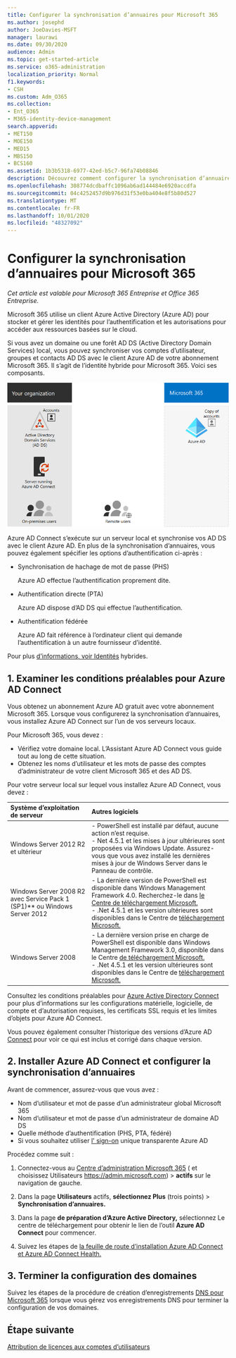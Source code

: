 ```yaml
---
title: Configurer la synchronisation d’annuaires pour Microsoft 365
ms.author: josephd
author: JoeDavies-MSFT
manager: laurawi
ms.date: 09/30/2020
audience: Admin
ms.topic: get-started-article
ms.service: o365-administration
localization_priority: Normal
f1.keywords:
- CSH
ms.custom: Adm_O365
ms.collection:
- Ent_O365
- M365-identity-device-management
search.appverid:
- MET150
- MOE150
- MED15
- MBS150
- BCS160
ms.assetid: 1b3b5318-6977-42ed-b5c7-96fa74b08846
description: Découvrez comment configurer la synchronisation d’annuaires entre Microsoft 365 et votre annuaire Active Directory local.
ms.openlocfilehash: 308774dcdbaffc1096ab6ad144484e6920accdfa
ms.sourcegitcommit: 04c4252457d9b976d31f53e0ba404e8f5b80d527
ms.translationtype: MT
ms.contentlocale: fr-FR
ms.lasthandoff: 10/01/2020
ms.locfileid: "48327092"
---
```

# <a name="set-up-directory-synchronization-for-microsoft-365"></a>Configurer la synchronisation d’annuaires pour Microsoft 365

*Cet article est valable pour Microsoft 365 Entreprise et Office 365 Entreprise.*

Microsoft 365 utilise un client Azure Active Directory (Azure AD) pour stocker et gérer les identités pour l’authentification et les autorisations pour accéder aux ressources basées sur le cloud. 

Si vous avez un domaine ou une forêt AD DS (Active Directory Domain Services) local, vous pouvez synchroniser vos comptes d’utilisateur, groupes et contacts AD DS avec le client Azure AD de votre abonnement Microsoft 365. Il s’agit de l’identité hybride pour Microsoft 365. Voici ses composants.

![Composants de la synchronisation d’annuaires pour Microsoft 365](../media/about-microsoft-365-identity/hybrid-identity.png)

Azure AD Connect s’exécute sur un serveur local et synchronise vos AD DS avec le client Azure AD. En plus de la synchronisation d’annuaires, vous pouvez également spécifier les options d’authentification ci-après :

- Synchronisation de hachage de mot de passe (PHS)

  Azure AD effectue l’authentification proprement dite.

- Authentification directe (PTA)

  Azure AD dispose d’AD DS qui effectue l’authentification.

- Authentification fédérée

  Azure AD fait référence à l’ordinateur client qui demande l’authentification à un autre fournisseur d’identité.

Pour plus [d’informations, voir Identités](plan-for-directory-synchronization.md) hybrides.
  
## <a name="1-review-prerequisites-for-azure-ad-connect"></a>1. Examiner les conditions préalables pour Azure AD Connect

Vous obtenez un abonnement Azure AD gratuit avec votre abonnement Microsoft 365. Lorsque vous configurerez la synchronisation d’annuaires, vous installez Azure AD Connect sur l’un de vos serveurs locaux.
  
Pour Microsoft 365, vous devez :
  
- Vérifiez votre domaine local. L’Assistant Azure AD Connect vous guide tout au long de cette situation.
- Obtenez les noms d’utilisateur et les mots de passe des comptes d’administrateur de votre client Microsoft 365 et des AD DS.

Pour votre serveur local sur lequel vous installez Azure AD Connect, vous devez :
  
|**Système d’exploitation de serveur**|**Autres logiciels**|
|:-----|:-----|
|Windows Server 2012 R2 et ultérieur | - PowerShell est installé par défaut, aucune action n’est requise.  <br> - Net 4.5.1 et les mises à jour ultérieures sont proposées via Windows Update. Assurez-vous que vous avez installé les dernières mises à jour de Windows Server dans le Panneau de contrôle. |
|Windows Server 2008 R2 avec Service Pack 1 (SP1)** ou Windows Server 2012 | - La dernière version de PowerShell est disponible dans Windows Management Framework 4.0. Recherchez-le dans [le Centre de téléchargement Microsoft.](https://go.microsoft.com/fwlink/p/?LinkId=717996)  <br> - .Net 4.5.1 et les version ultérieures sont disponibles dans le Centre de [téléchargement Microsoft.](https://go.microsoft.com/fwlink/p/?LinkId=717996) |
|Windows Server 2008 | - La dernière version prise en charge de PowerShell est disponible dans Windows Management Framework 3.0, disponible dans le Centre [de téléchargement Microsoft.](https://go.microsoft.com/fwlink/p/?LinkId=717996)  <br> - .Net 4.5.1 et les version ultérieures sont disponibles dans le Centre de [téléchargement Microsoft.](https://go.microsoft.com/fwlink/p/?LinkId=717996) |

Consultez les conditions préalables pour [Azure Active Directory Connect](https://docs.microsoft.com/azure/active-directory/hybrid/how-to-connect-install-prerequisites) pour plus d’informations sur les configurations matérielle, logicielle, de compte et d’autorisation requises, les certificats SSL requis et les limites d’objets pour Azure AD Connect.
  
Vous pouvez également consulter l’historique des versions d’Azure AD [Connect](https://docs.microsoft.com/azure/active-directory/hybrid/reference-connect-version-history) pour voir ce qui est inclus et corrigé dans chaque version.

## <a name="2-install-azure-ad-connect-and-configure-directory-synchronization"></a>2. Installer Azure AD Connect et configurer la synchronisation d’annuaires

Avant de commencer, assurez-vous que vous avez :

- Nom d’utilisateur et mot de passe d’un administrateur global Microsoft 365
- Nom d’utilisateur et mot de passe d’un administrateur de domaine AD DS
- Quelle méthode d’authentification (PHS, PTA, fédéré)
- Si vous souhaitez utiliser [l' sign-on](https://docs.microsoft.com/azure/active-directory/hybrid/how-to-connect-sso) unique transparente Azure AD

Procédez comme suit :

1. Connectez-vous au [Centre d’administration Microsoft 365](https://admin.microsoft.com) ( et choisissez Utilisateurs https://admin.microsoft.com)  \> **actifs** sur le navigation de gauche.
2. Dans la page **Utilisateurs** actifs, **sélectionnez Plus** (trois points) \> **Synchronisation d’annuaires.**
  
3. Dans la page **de préparation d’Azure Active Directory,** sélectionnez Le centre de téléchargement pour obtenir le lien de l’outil **Azure AD Connect** pour commencer. 
4. Suivez les étapes de [la feuille de route d’installation Azure AD Connect et Azure AD Connect Health.](https://docs.microsoft.com/azure/active-directory/hybrid/how-to-connect-install-roadmap)

## <a name="3-finish-setting-up-domains"></a>3. Terminer la configuration des domaines

Suivez les étapes de la procédure de création d’enregistrements [DNS pour Microsoft 365](https://docs.microsoft.com/office365/admin/get-help-with-domains/create-dns-records-at-any-dns-hosting-provider) lorsque vous gérez vos enregistrements DNS pour terminer la configuration de vos domaines.

## <a name="next-step"></a>Étape suivante

[Attribution de licences aux comptes d’utilisateurs](assign-licenses-to-user-accounts.md)
